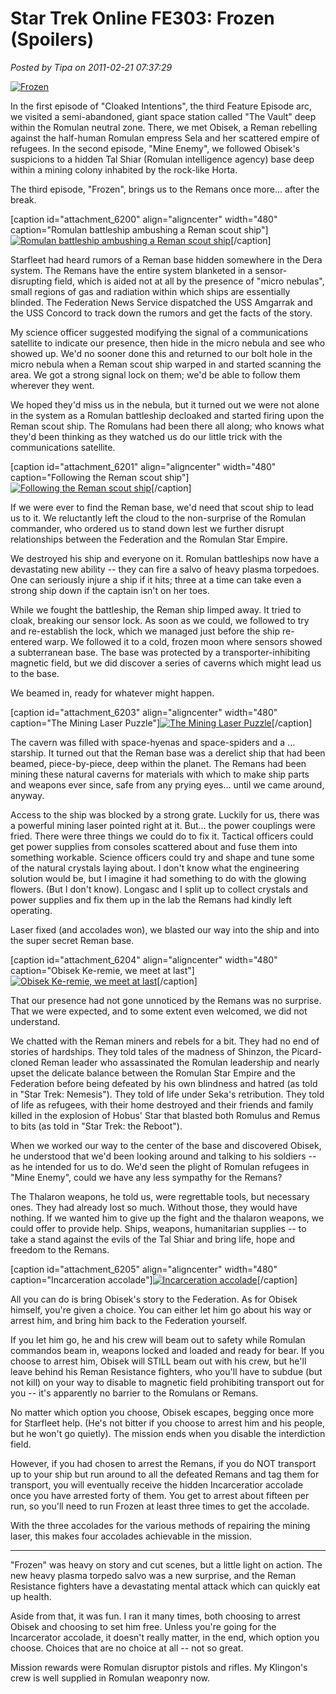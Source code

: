 # Star Trek Online FE303: Frozen (Spoilers)

*Posted by Tipa on 2011-02-21 07:37:29*

[![](../../../uploads/2011/02/GameClient-2011-02-19-13-57-38-51-480x326.jpg "Frozen")](../../../uploads/2011/02/GameClient-2011-02-19-13-57-38-51.jpg)

In the first episode of "Cloaked Intentions", the third Feature Episode arc, we visited a semi-abandoned, giant space station called "The Vault" deep within the Romulan neutral zone. There, we met Obisek, a Reman rebelling against the half-human Romulan empress Sela and her scattered empire of refugees. In the second episode, "Mine Enemy", we followed Obisek's suspicions to a hidden Tal Shiar (Romulan intelligence agency) base deep within a mining colony inhabited by the rock-like Horta.

The third episode, "Frozen", brings us to the Remans once more... after the break.


[caption id="attachment\_6200" align="aligncenter" width="480" caption="Romulan battleship ambushing a Reman scout ship"][![](../../../uploads/2011/02/GameClient-2011-02-19-13-59-29-61-480x325.jpg "Romulan battleship ambushing a Reman scout ship")](../../../uploads/2011/02/GameClient-2011-02-19-13-59-29-61.jpg)[/caption]

Starfleet had heard rumors of a Reman base hidden somewhere in the Dera system. The Remans have the entire system blanketed in a sensor-disrupting field, which is aided not at all by the presence of "micro nebulas", small regions of gas and radiation within which ships are essentially blinded. The Federation News Service dispatched the USS Amgarrak and the USS Concord to track down the rumors and get the facts of the story.

My science officer suggested modifying the signal of a communications satellite to indicate our presence, then hide in the micro nebula and see who showed up. We'd no sooner done this and returned to our bolt hole in the micro nebula when a Reman scout ship warped in and started scanning the area. We got a strong signal lock on them; we'd be able to follow them wherever they went.

We hoped they'd miss us in the nebula, but it turned out we were not alone in the system as a Romulan battleship decloaked and started firing upon the Reman scout ship. The Romulans had been there all along; who knows what they'd been thinking as they watched us do our little trick with the communications satellite.

[caption id="attachment\_6201" align="aligncenter" width="480" caption="Following the Reman scout ship"][![](../../../uploads/2011/02/GameClient-2011-02-19-14-01-34-65-480x299.jpg "Following the Reman scout ship")](../../../uploads/2011/02/GameClient-2011-02-19-14-01-34-65.jpg)[/caption]

If we were ever to find the Reman base, we'd need that scout ship to lead us to it. We reluctantly left the cloud to the non-surprise of the Romulan commander, who ordered us to stand down lest we further disrupt relationships between the Federation and the Romulan Star Empire.

We destroyed his ship and everyone on it. Romulan battleships now have a devastating new ability -- they can fire a salvo of heavy plasma torpedoes. One can seriously injure a ship if it hits; three at a time can take even a strong ship down if the captain isn't on her toes.

While we fought the battleship, the Reman ship limped away. It tried to cloak, breaking our sensor lock. As soon as we could, we followed to try and re-establish the lock, which we managed just before the ship re-entered warp. We followed it to a cold, frozen moon where sensors showed a subterranean base. The base was protected by a transporter-inhibiting magnetic field, but we did discover a series of caverns which might lead us to the base.

We beamed in, ready for whatever might happen.

[caption id="attachment\_6203" align="aligncenter" width="480" caption="The Mining Laser Puzzle"][![](../../../uploads/2011/02/GameClient-2011-02-19-14-13-54-21-480x384.jpg "The Mining Laser Puzzle")](../../../uploads/2011/02/GameClient-2011-02-19-14-13-54-21.jpg)[/caption]

The cavern was filled with space-hyenas and space-spiders and a ... starship. It turned out that the Reman base was a derelict ship that had been beamed, piece-by-piece, deep within the planet. The Remans had been mining these natural caverns for materials with which to make ship parts and weapons ever since, safe from any prying eyes... until we came around, anyway.

Access to the ship was blocked by a strong grate. Luckily for us, there was a powerful mining laser pointed right at it. But... the power couplings were fried. There were three things we could do to fix it. Tactical officers could get power supplies from consoles scattered about and fuse them into something workable. Science officers could try and shape and tune some of the natural crystals laying about. I don't know what the engineering solution would be, but I imagine it had something to do with the glowing flowers. (But I don't know). Longasc and I split up to collect crystals and power supplies and fix them up in the lab the Remans had kindly left operating.

Laser fixed (and accolades won), we blasted our way into the ship and into the super secret Reman base.

[caption id="attachment\_6204" align="aligncenter" width="480" caption="Obisek Ke-remie, we meet at last"][![](../../../uploads/2011/02/GameClient-2011-02-19-14-17-51-57-480x384.jpg "Obisek Ke-remie, we meet at last")](../../../uploads/2011/02/GameClient-2011-02-19-14-17-51-57.jpg)[/caption]

That our presence had not gone unnoticed by the Remans was no surprise. That we were expected, and to some extent even welcomed, we did not understand.

We chatted with the Reman miners and rebels for a bit. They had no end of stories of hardships. They told tales of the madness of Shinzon, the Picard-cloned Reman leader who assassinated the Romulan leadership and nearly upset the delicate balance between the Romulan Star Empire and the Federation before being defeated by his own blindness and hatred (as told in "Star Trek: Nemesis"). They told of life under Seka's retribution. They told of life as refugees, with their home destroyed and their friends and family killed in the explosion of Hobus' Star that blasted both Romulus and Remus to bits (as told in "Star Trek: the Reboot").

When we worked our way to the center of the base and discovered Obisek, he understood that we'd been looking around and talking to his soldiers -- as he intended for us to do. We'd seen the plight of Romulan refugees in "Mine Enemy", could we have any less sympathy for the Remans?

The Thalaron weapons, he told us, were regrettable tools, but necessary ones. They had already lost so much. Without those, they would have nothing. If we wanted him to give up the fight and the thalaron weapons, we could offer to provide help. Ships, weapons, humanitarian supplies -- to take a stand against the evils of the Tal Shiar and bring life, hope and freedom to the Remans.

[caption id="attachment\_6205" align="aligncenter" width="480" caption="Incarceration accolade"][![](../../../uploads/2011/02/GameClient-2011-02-20-18-28-59-10-480x385.jpg "Incarceration accolade")](../../../uploads/2011/02/GameClient-2011-02-20-18-28-59-10.jpg)[/caption]

All you can do is bring Obisek's story to the Federation. As for Obisek himself, you're given a choice. You can either let him go about his way or arrest him, and bring him back to the Federation yourself.

If you let him go, he and his crew will beam out to safety while Romulan commandos beam in, weapons locked and loaded and ready for bear. If you choose to arrest him, Obisek will STILL beam out with his crew, but he'll leave behind his Reman Resistance fighters, who you'll have to subdue (but not kill) on your way to disable to magnetic field prohibiting transport out for you -- it's apparently no barrier to the Romulans or Remans.

No matter which option you choose, Obisek escapes, begging once more for Starfleet help. (He's not bitter if you choose to arrest him and his people, but he won't go quietly). The mission ends when you disable the interdiction field.

However, if you had chosen to arrest the Remans, if you do NOT transport up to your ship but run around to all the defeated Remans and tag them for transport, you will eventually receive the hidden Incarceratior accolade once you have arrested forty of them. You get to arrest about fifteen per run, so you'll need to run Frozen at least three times to get the accolade.

With the three accolades for the various methods of repairing the mining laser, this makes four accolades achievable in the mission.

---

"Frozen" was heavy on story and cut scenes, but a little light on action. The new heavy plasma torpedo salvo was a new surprise, and the Reman Resistance fighters have a devastating mental attack which can quickly eat up health.

Aside from that, it was fun. I ran it many times, both choosing to arrest Obisek and choosing to set him free. Unless you're going for the Incarcerator accolade, it doesn't really matter, in the end, which option you choose. Choices that are no choice at all -- not so great.

Mission rewards were Romulan disruptor pistols and rifles. My Klingon's crew is well supplied in Romulan weaponry now.
